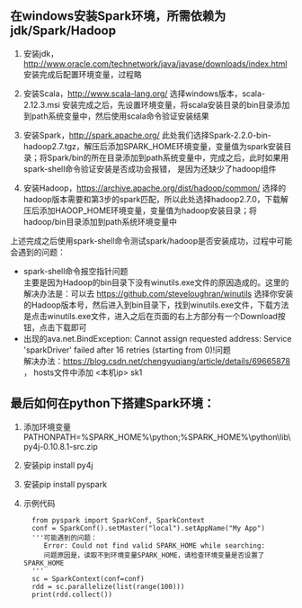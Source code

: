 ## 在windows安装Spark环境，所需依赖为jdk/Spark/Hadoop

1. 安装jdk，http://www.oracle.com/technetwork/java/javase/downloads/index.html
安装完成后配置环境变量，过程略

2. 安装Scala，http://www.scala-lang.org/
选择windows版本，scala-2.12.3.msi
安装完成之后，先设置环境变量，将scala安装目录的bin目录添加到path系统变量中，然后使用scala命令验证安装结果

3. 安装Spark，http://spark.apache.org/
此处我们选择Spark-2.2.0-bin-hadoop2.7.tgz，解压后添加SPARK_HOME环境变量，变量值为spark安装目录；将Spark/bin的所在目录添加到path系统变量中，完成之后，此时如果用spark-shell命令验证安装是否成功会报错，
是因为还缺少了hadoop组件

4. 安装Hadoop，https://archive.apache.org/dist/hadoop/common/
选择的hadoop版本需要和第3步的spark匹配，所以此处选择hadoop2.7.0，下载解压后添加HAOOP_HOME环境变量，变量值为hadoop安装目录；将hadoop/bin目录添加到path系统环境变量中

上述完成之后使用spark-shell命令测试spark/hadoop是否安装成功，过程中可能会遇到的问题：  
* spark-shell命令报空指针问题  
主要是因为Hadoop的bin目录下没有winutils.exe文件的原因造成的。这里的解决办法是：可以去 https://github.com/steveloughran/winutils 选择你安装的Hadoop版本号，然后进入到bin目录下，找到winutils.exe文件，下载方法是点击winutils.exe文件，进入之后在页面的右上方部分有一个Download按钮，点击下载即可
* 出现的ava.net.BindException: Cannot assign requested address: Service 'sparkDriver' failed after 16 retries (starting from 0)!问题  
解决办法：https://blog.csdn.net/chengyuqiang/article/details/69665878 ，
hosts文件中添加 <本机ip> sk1

## 最后如何在python下搭建Spark环境：
1. 添加环境变量  
PATHONPATH=%SPARK_HOME%\python;%SPARK_HOME%\python\lib\py4j-0.10.8.1-src.zip
2. 安装pip install py4j

3. 安装pip install pyspark

4. 示例代码
    ```
      from pyspark import SparkConf, SparkContext
      conf = SparkConf().setMaster("local").setAppName("My App")
      '''可能遇到的问题：
         Error: Could not find valid SPARK_HOME while searching: 
         问题原因是，读取不到环境变量SPARK_HOME，请检查环境变量是否设置了SPARK_HOME
      '''
      sc = SparkContext(conf=conf)
      rdd = sc.parallelize(list(range(100)))
      print(rdd.collect())
    ```
